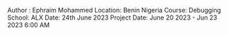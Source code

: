 Author : Ephraim Mohammed
Location: Benin Nigeria
Course: Debugging
School: ALX
Date: 24th June 2023
Project Date: June 20 2023 - Jun 23 2023 6:00 AM
